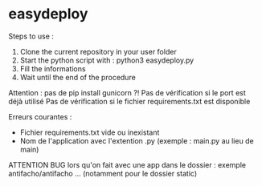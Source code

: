 # easydeploy
Steps to use : 

1. Clone the current repository in your user folder
2. Start the python script with : python3 easydeploy.py
3. Fill the informations
4. Wait until the end of the procedure

Attention : pas de pip install gunicorn ?! 
Pas de vérification si le port est déjà utilisé
Pas de vérification si le fichier requirements.txt est disponible


Erreurs courantes :
* Fichier requirements.txt vide ou inexistant
* Nom de l'application avec l'extention .py (exemple : main.py au lieu de main)


ATTENTION BUG lors qu'on fait avec une app dans le dossier : exemple antifacho/antifacho ... (notamment pour le dossier static)
